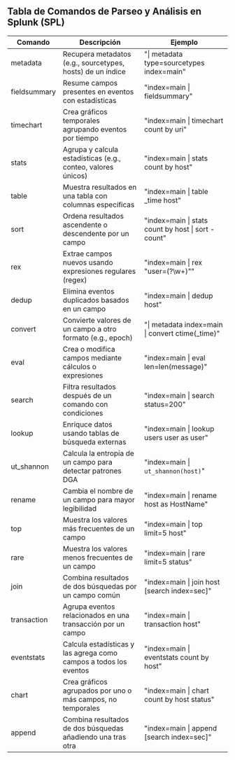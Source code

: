 ## Tabla de Comandos de Parseo y Análisis en Splunk (SPL)
| **Comando**       | **Descripción**                                              | **Ejemplo**                                       |
|-------------------|--------------------------------------------------------------|---------------------------------------------------|
| metadata          | Recupera metadatos (e.g., sourcetypes, hosts) de un índice   | "\| metadata type=sourcetypes index=main"         |
| fieldsummary      | Resume campos presentes en eventos con estadísticas          | "index=main \| fieldsummary"                      |
| timechart         | Crea gráficos temporales agrupando eventos por tiempo        | "index=main \| timechart count by uri"            |
| stats             | Agrupa y calcula estadísticas (e.g., conteo, valores únicos) | "index=main \| stats count by host"               |
| table             | Muestra resultados en una tabla con columnas específicas     | "index=main \| table _time host"                  |
| sort              | Ordena resultados ascendente o descendente por un campo      | "index=main \| stats count by host \| sort - count" |
| rex               | Extrae campos nuevos usando expresiones regulares (regex)    | "index=main \| rex \"user=(?<user>\w+)\""         |
| dedup             | Elimina eventos duplicados basados en un campo               | "index=main \| dedup host"                        |
| convert           | Convierte valores de un campo a otro formato (e.g., epoch)   | "\| metadata index=main \| convert ctime(_time)"  |
| eval              | Crea o modifica campos mediante cálculos o expresiones       | "index=main \| eval len=len(message)"             |
| search            | Filtra resultados después de un comando con condiciones      | "index=main \| search status=200"                 |
| lookup            | Enriquce datos usando tablas de búsqueda externas            | "index=main \| lookup users user as user"         |
| ut_shannon        | Calcula la entropía de un campo para detectar patrones DGA   | "index=main \| `ut_shannon(host)`"                |
| rename            | Cambia el nombre de un campo para mayor legibilidad          | "index=main \| rename host as HostName"           |
| top               | Muestra los valores más frecuentes de un campo               | "index=main \| top limit=5 host"                  |
| rare              | Muestra los valores menos frecuentes de un campo             | "index=main \| rare limit=5 status"               |
| join              | Combina resultados de dos búsquedas por un campo común       | "index=main \| join host [search index=sec]"      |
| transaction       | Agrupa eventos relacionados en una transacción por un campo  | "index=main \| transaction host"                  |
| eventstats        | Calcula estadísticas y las agrega como campos a todos los eventos | "index=main \| eventstats count by host"         |
| chart             | Crea gráficos agrupados por uno o más campos, no temporales  | "index=main \| chart count by host status"        |
| append            | Combina resultados de dos búsquedas añadiendo una tras otra  | "index=main \| append [search index=sec]"         |

